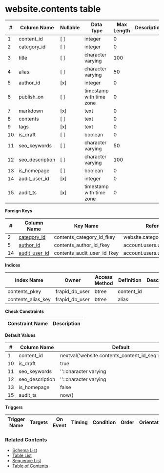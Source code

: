 # website.contents table



| # | Column Name | Nullable | Data Type | Max Length | Description |
| --- | --- | --- | --- | --- | --- |
| 1 | content_id | [ ] | integer | 0 |  |
| 2 | category_id | [ ] | integer | 0 |  |
| 3 | title | [ ] | character varying | 100 |  |
| 4 | alias | [ ] | character varying | 50 |  |
| 5 | author_id | [x] | integer | 0 |  |
| 6 | publish_on | [ ] | timestamp with time zone | 0 |  |
| 7 | markdown | [x] | text | 0 |  |
| 8 | contents | [ ] | text | 0 |  |
| 9 | tags | [x] | text | 0 |  |
| 10 | is_draft | [ ] | boolean | 0 |  |
| 11 | seo_keywords | [ ] | character varying | 50 |  |
| 12 | seo_description | [ ] | character varying | 100 |  |
| 13 | is_homepage | [ ] | boolean | 0 |  |
| 14 | audit_user_id | [x] | integer | 0 |  |
| 15 | audit_ts | [x] | timestamp with time zone | 0 |  |



**Foreign Keys**

| # | Column Name | Key Name | References |
| --- | --- | --- | --- |
| 2 | [category_id](../website/categories.md) | contents_category_id_fkey | website.categories.category_id |
| 5 | [author_id](../account/users.md) | contents_author_id_fkey | account.users.user_id |
| 14 | [audit_user_id](../account/users.md) | contents_audit_user_id_fkey | account.users.user_id |



**Indices**

| Index Name | Owner | Access Method | Definition | Description |
| --- | --- | --- | --- | --- |
| contents_pkey | frapid_db_user | btree | content_id |  |
| contents_alias_key | frapid_db_user | btree | alias |  |



**Check Constraints**

| Constraint Name | Description |
| --- | --- |



**Default Values**

| # | Column Name | Default |
| --- | --- | --- |
| 1 | content_id | nextval('website.contents_content_id_seq'::regclass) |
| 10 | is_draft | true |
| 11 | seo_keywords | ''::character varying |
| 12 | seo_description | ''::character varying |
| 13 | is_homepage | false |
| 15 | audit_ts | now() |


**Triggers**

| Trigger Name | Targets | On Event | Timing | Condition | Order | Orientation | Description |
| --- | --- | --- | --- | --- | --- | --- | --- |


### Related Contents
* [Schema List](../../schemas.md)
* [Table List](../../tables.md)
* [Sequence List](../../sequences.md)
* [Table of Contents](../../README.md)
